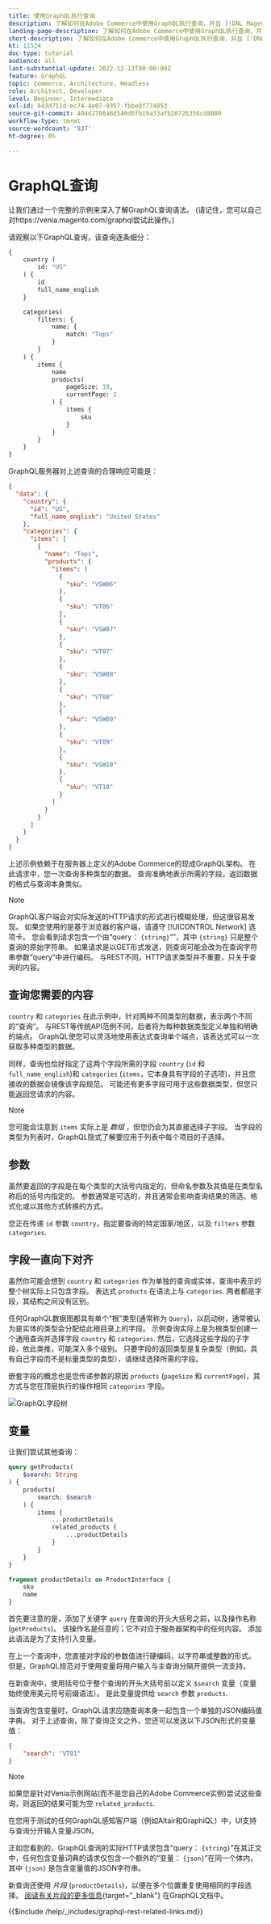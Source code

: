 ```yaml
---
title: 使用GraphQL执行查询
description: 了解如何在Adobe Commerce中使用GraphQL执行查询，并且 [!DNL Magento Open Source]. 以下介绍如何使用GET和POST调用的GraphQL。
landing-page-description: 了解如何在Adobe Commerce中使用GraphQL执行查询，并且 [!DNL Magento Open Source]. 以下介绍如何使用GET和POST调用的GraphQL。
short-description: 了解如何在Adobe Commerce中使用GraphQL执行查询，并且 [!DNL Magento Open Source]. 以下介绍如何使用GET和POST调用的GraphQL。
kt: 11524
doc-type: tutorial
audience: all
last-substantial-update: 2022-12-13T00:00:00Z
feature: GraphQL
topic: Commerce, Architecture, Headless
role: Architect, Developer
level: Beginner, Intermediate
exl-id: 443d711d-ec74-4e07-9357-fbbe0f774853
source-git-commit: 404d2708a6d540d6fb19a33afb20726356cd8000
workflow-type: tm+mt
source-wordcount: '937'
ht-degree: 0%

---
```


# GraphQL查询

让我们通过一个完整的示例来深入了解GraphQL查询语法。 (请记住，您可以自己对https://venia.magento.com/graphql尝试此操作。)

请观察以下GraphQL查询，该查询逐条细分：

```graphql
{
    country (
        id: "US"
    ) {
        id
        full_name_english
    }

    categories(
        filters: {
            name: {
                match: "Tops"
            }
        }
    ) {
        items {
            name
            products(
                pageSize: 10,
                currentPage: 2
            ) {
                items {
                    sku
                }
            }
        }
    }
}
```

GraphQL服务器对上述查询的合理响应可能是：

```json
{
  "data": {
    "country": {
      "id": "US",
      "full_name_english": "United States"
    },
    "categories": {
      "items": [
        {
          "name": "Tops",
          "products": {
            "items": [
              {
                "sku": "VSW06"
              },
              {
                "sku": "VT06"
              },
              {
                "sku": "VSW07"
              },
              {
                "sku": "VT07"
              },
              {
                "sku": "VSW08"
              },
              {
                "sku": "VT08"
              },
              {
                "sku": "VSW09"
              },
              {
                "sku": "VT09"
              },
              {
                "sku": "VSW10"
              },
              {
                "sku": "VT10"
              }
            ]
          }
        }
      ]
    }
  }
}
```

上述示例依赖于在服务器上定义的Adobe Commerce的现成GraphQL架构。 在此请求中，您一次查询多种类型的数据。 查询准确地表示所需的字段，返回数据的格式与查询本身类似。

>[!NOTE]
>
>GraphQL客户端会对实际发送的HTTP请求的形式进行模糊处理，但这很容易发现。 如果您使用的是基于浏览器的客户端，请遵守 [!UICONTROL Network] 选项卡。 您会看到请求包含一个由“query： `{string}`“”，其中 `{string}` 只是整个查询的原始字符串。 如果请求是以GET形式发送，则查询可能会改为在查询字符串参数“query”中进行编码。 与REST不同，HTTP请求类型并不重要，只关乎查询的内容。


## 查询您需要的内容

`country` 和 `categories` 在此示例中，针对两种不同类型的数据，表示两个不同的“查询”。 与REST等传统API范例不同，后者将为每种数据类型定义单独和明确的端点。 GraphQL使您可以灵活地使用表达式查询单个端点，该表达式可以一次获取多种类型的数据。

同样，查询也恰好指定了这两个字段所需的字段 `country` (`id` 和 `full_name_english`)和 `categories` (`items`，它本身具有字段的子选项)，并且您接收的数据会镜像该字段规范。 可能还有更多字段可用于这些数据类型，但您只能返回您请求的内容。


>[!NOTE]
>
>您可能会注意到 `items` 实际上是 _数组_ ，但您仍会为其直接选择子字段。 当字段的类型为列表时，GraphQL隐式了解要应用于列表中每个项目的子选择。

## 参数

虽然要返回的字段是在每个类型的大括号内指定的，但命名参数及其值是在类型名称后的括号内指定的。 参数通常是可选的，并且通常会影响查询结果的筛选、格式化或以其他方式转换的方式。

您正在传递 `id` 参数 `country`，指定要查询的特定国家/地区，以及 `filters` 参数 `categories`.

## 字段一直向下对齐

虽然你可能会想到 `country` 和 `categories` 作为单独的查询或实体，查询中表示的整个树实际上只包含字段。 表达式 `products` 在语法上与 `categories`. 两者都是字段，其结构之间没有区别。

任何GraphQL数据图都具有单个“根”类型(通常称为 `Query`)，以启动树，通常被认为是实体的类型会分配给此根目录上的字段。 示例查询实际上是为根类型创建一个通用查询并选择字段 `country` 和 `categories`. 然后，它选择这些字段的子字段，依此类推，可能深入多个级别。 只要字段的返回类型是复杂类型（例如，具有自己字段而不是标量类型的类型），请继续选择所需的字段。

嵌套字段的概念也是您传递参数的原因 `products` (`pageSize` 和 `currentPage`)，其方式与您在顶层执行的操作相同 `categories` 字段。

![GraphQL字段树](../assets/graphql-field-tree.png)

## 变量

让我们尝试其他查询：

```graphql
query getProducts(
    $search: String
) {
    products(
        search: $search
    ) {
        items {
            ...productDetails
            related_products {
                ...productDetails
            }
        }
    }
}

fragment productDetails on ProductInterface {
    sku
    name
}
```

首先要注意的是，添加了关键字 `query` 在查询的开头大括号之前，以及操作名称(`getProducts`)。 该操作名是任意的；它不对应于服务器架构中的任何内容。 添加此语法是为了支持引入变量。

在上一个查询中，您直接对字段的参数值进行硬编码，以字符串或整数的形式。 但是，GraphQL规范对于使用变量将用户输入与主查询分隔开提供一流支持。

在新查询中，使用括号位于整个查询的开头大括号前以定义 `$search` 变量（变量始终使用美元符号前缀语法）。 是此变量提供给 `search` 参数 `products`.

当查询包含变量时，GraphQL请求应随查询本身一起包含一个单独的JSON编码值字典。 对于上述查询，除了查询正文之外，您还可以发送以下JSON形式的变量值：

```json
{
    "search": "VT01"
}
```

>[!NOTE]
>
>如果您是针对Venia示例网站(而不是您自己的Adobe Commerce实例)尝试这些查询，则返回的结果可能为空 `related_products`.

在您用于测试的任何GraphQL感知客户端（例如Altair和GraphiQL）中，UI支持与查询分开输入变量JSON。

正如您看到的，GraphQL查询的实际HTTP请求包含“query： `{string}`”在其正文中，任何包含变量词典的请求仅包含一个额外的“变量： `{json}`”在同一个体内，其中 `{json}` 是包含变量值的JSON字符串。

新查询还使用 _片段_ (`productDetails`)，以便在多个位置重复使用相同的字段选择。 [阅读有关片段的更多信息](https://graphql.org/learn/queries/#fragments){target="_blank"} 在GraphQL文档中。

{{$include /help/_includes/graphql-rest-related-links.md}}
